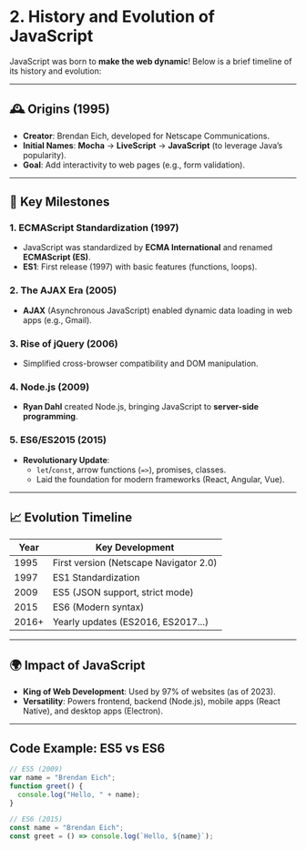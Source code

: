 # 2. History and Evolution of JavaScript

JavaScript was born to **make the web dynamic**! Below is a brief timeline of its history and evolution:

---

## 🕰️ Origins (1995)
- **Creator**: Brendan Eich, developed for Netscape Communications.
- **Initial Names**: **Mocha** → **LiveScript** → **JavaScript** (to leverage Java’s popularity).
- **Goal**: Add interactivity to web pages (e.g., form validation).

---

## 🔑 Key Milestones
### 1. ECMAScript Standardization (1997)
- JavaScript was standardized by **ECMA International** and renamed **ECMAScript (ES)**.
- **ES1**: First release (1997) with basic features (functions, loops).

### 2. The AJAX Era (2005)
- **AJAX** (Asynchronous JavaScript) enabled dynamic data loading in web apps (e.g., Gmail).

### 3. Rise of jQuery (2006)
- Simplified cross-browser compatibility and DOM manipulation.

### 4. Node.js (2009)
- **Ryan Dahl** created Node.js, bringing JavaScript to **server-side programming**.

### 5. ES6/ES2015 (2015)
- **Revolutionary Update**:
  - `let`/`const`, arrow functions (`=>`), promises, classes.
  - Laid the foundation for modern frameworks (React, Angular, Vue).

---

## 📈 Evolution Timeline
| Year      | Key Development                     |
|-----------|-------------------------------------|
| 1995      | First version (Netscape Navigator 2.0) |
| 1997      | ES1 Standardization                 |
| 2009      | ES5 (JSON support, strict mode)     |
| 2015      | ES6 (Modern syntax)                 |
| 2016+     | Yearly updates (ES2016, ES2017...)  |

---

## 🌍 Impact of JavaScript
- **King of Web Development**: Used by 97% of websites (as of 2023).
- **Versatility**: Powers frontend, backend (Node.js), mobile apps (React Native), and desktop apps (Electron).

---

## Code Example: ES5 vs ES6
```javascript
// ES5 (2009)
var name = "Brendan Eich";
function greet() {
  console.log("Hello, " + name);
}

// ES6 (2015)
const name = "Brendan Eich";
const greet = () => console.log(`Hello, ${name}`);
